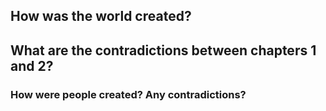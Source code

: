 ## How was the world created?

## What are the contradictions between chapters 1 and 2?

### How were people created?  Any contradictions?